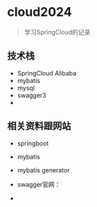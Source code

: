 # cloud2024

> 学习SpringCloud的记录

## 技术栈

- SpringCloud Alibaba
- mybatis
- mysql
- swagger3
- 



## 相关资料跟网站

- springboot



- mybatis
- mybatis generator
- swagger官网：
- 